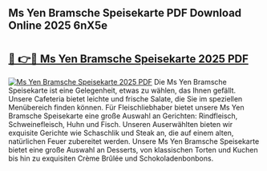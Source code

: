## Ms Yen Bramsche Speisekarte PDF Download Online 2025 6nX5e

# <h2><a href="http://gc89ork.nevu.top/?p=Ms+Yen+Bramsche+Speisekarte">🔗 👉🔴 Ms Yen Bramsche Speisekarte 2025 PDF</a></h2>

[![Ms Yen Bramsche Speisekarte 2025 PDF](https://i.imgur.com/dBaPXMq.png)](http://gc89ork.nevu.top/?p=Ms+Yen+Bramsche+Speisekarte)
Die Ms Yen Bramsche Speisekarte ist eine Gelegenheit, etwas zu wählen, das Ihnen gefällt. Unsere Cafeteria bietet leichte und frische Salate, die Sie im speziellen Menübereich finden können. Für Fleischliebhaber bietet unsere Ms Yen Bramsche Speisekarte eine große Auswahl an Gerichten: Rindfleisch, Schweinefleisch, Huhn und Fisch. Unseren Auserwählten bieten wir exquisite Gerichte wie Schaschlik und Steak an, die auf einem alten, natürlichen Feuer zubereitet werden. Unsere Ms Yen Bramsche Speisekarte bietet eine große Auswahl an Desserts, von klassischen Torten und Kuchen bis hin zu exquisiten Crème Brûlée und Schokoladenbonbons.
